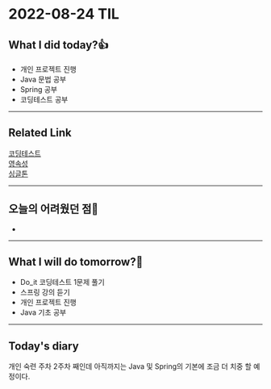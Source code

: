 # 2022-08-24 TIL
## What I did today?👍
* 개인 프로젝트 진행
* Java 문법 공부
* Spring 공부
* 코딩테스트 공부 

___
## Related Link
[코딩테스트](https://github.com/BeomSeogKim/Coding-Test/blob/main/Do_it/Problem%20013.md)    
[영속성](https://github.com/BeomSeogKim/Spring/blob/main/JPA/%EC%98%81%EC%86%8D%EC%84%B1.md)   
[싱글톤](https://github.com/BeomSeogKim/Spring/blob/main/Basic/Singleton.md)
___
## 오늘의 어려웠던 점🤯
* 

___
## What I will do tomorrow?🙏
* Do_it 코딩테스트 1문제 풀기
* 스프링 강의 듣기
* 개인 프로젝트 진행
* Java 기초 공부

___
## Today's diary
개인 숙련 주차 2주차 째인데 아직까지는 Java 및 Spring의 기본에 조금 더 치중 할 예정이다. 
